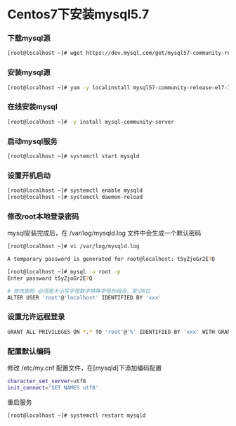 # Centos7下安装mysql5.7

### 下载mysql源

``` bash
[root@localhost ~]# wget https://dev.mysql.com/get/mysql57-community-release-el7-11.noarch.rpm
```

### 安装mysql源

``` bash
[root@localhost ~]# yum -y localinstall mysql57-community-release-el7-11.noarch.rpm 
```

### 在线安装mysql

``` bash
[root@localhost ~]# -y install mysql-community-server
```

### 启动mysql服务

``` bash
[root@localhost ~]# systemctl start mysqld
```

### 设置开机启动

``` bash
[root@localhost ~]# systemctl enable mysqld
[root@localhost ~]# systemctl daemon-reload
```

### 修改root本地登录密码

mysql安装完成后，在 /var/log/mysqld.log 文件中会生成一个默认密码
``` bash
[root@localhost ~]# vi /var/log/mysqld.log

A temporary password is generated for root@localhost: t5yZjoGr2E?Q
```

``` bash
[root@localhost ~]# mysql -u root -p 
Enter password t5yZjoGr2E?Q

# 修改密码 必须是大小写字母数字特殊字母的组合，至少8位
ALTER USER 'root'@'localhost' IDENTIFIED BY 'xxx'
```

### 设置允许远程登录

``` bash
GRANT ALL PRIVILEGES ON *.* TO 'root'@'%' IDENTIFIED BY 'xxx' WITH GRANT OPTION;
```

### 配置默认编码

修改 /etc/my.cnf 配置文件，在[mysqld]下添加编码配置

``` bash
character_set_server=utf8
init_connect='SET NAMES utf8'
```

重启服务

``` bash
[root@localhost ~]# systemctl restart mysqld
```
